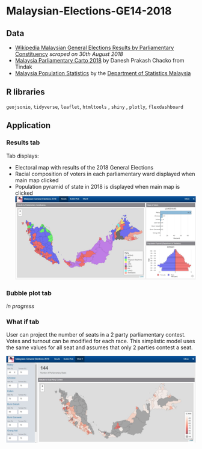 # Malaysian-Elections-GE14-2018

## Data

-  [Wikipedia Malaysian General Elections Results by Parliamentary Constituency](https://en.wikipedia.org/wiki/Results_of_the_Malaysian_general_election,_2018_by_parliamentary_constituency) *scraped on 30th August 2018*
-  [Malaysia Parliamentary Carto 2018](https://daneshtindak.carto.com/tables/malaysia_parliamentary_carto_2018/public) by Danesh Prakash Chacko from Tindak
-  [Malaysia Population Statistics](http://pqi.stats.gov.my) by the [Department of Statistics Malaysia](https://www.dosm.gov.my/v1/)

## R libraries
`geojsonio`, `tidyverse`, `leaflet`, `htmltools` , `shiny` , `plotly`, `flexdashboard`

## Application
### Results tab
Tab displays:
- Electoral map with results of the 2018 General Elections
- Racial composition of voters in each parliamentary ward displayed when main map clicked
- Population pyramid of state in 2018 is displayed when main map is clicked
![Results Tab](/images/results.JPG?raw=true "Optional Title")

### Bubble plot tab
*in progress*

### What if tab
User can project the number of seats in a 2 party parliamentary contest. Votes and turnout can be modified for each race. This simplistic model uses the same values for all seat and assumes that only 2 parties contest a seat.

![What If](/images/what-if.JPG?raw=true "Optional Title")
